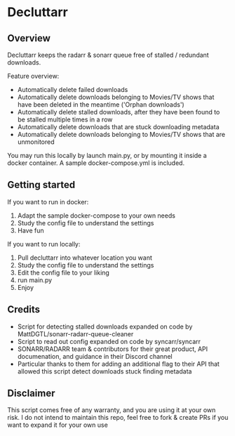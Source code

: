 # **Decluttarr**

## Overview
Decluttarr keeps the radarr & sonarr queue free of stalled / redundant downloads.

Feature overview:
- Automatically delete failed downloads
- Automatically delete downloads belonging to Movies/TV shows that have been deleted in the meantime ('Orphan downloads')
- Automatically delete stalled downloads, after they have been found to be stalled multiple times in a row
- Automatically delete downloads that are stuck downloading metadata
- Automatically delete downloads belonging to Movies/TV shows that are unmonitored

You may run this locally by launch main.py, or by mounting it inside a docker container.
A sample docker-compose.yml is included.

## Getting started
If you want to run in docker:
1) Adapt the sample docker-compose to your own needs
2) Study the config file to understand the settings
3) Have fun

If you want to run locally:
1) Pull decluttarr into whatever location you want
2) Study the config file to understand the settings
3) Edit the config file to your liking
4) run main.py
5) Enjoy

## Credits
- Script for detecting stalled downloads expanded on code by MattDGTL/sonarr-radarr-queue-cleaner
- Script to read out config expanded on code by syncarr/syncarr 
- SONARR/RADARR team & contributors for their great product, API documenation, and guidance in their Discord channel
- Particular thanks to them for adding an additional flag to their API that allowed this script detect downloads stuck finding metadata

## Disclaimer
This script comes free of any warranty, and you are using it at your own risk.
I do not intend to maintain this repo, feel free to fork & create PRs if you want to expand it for your own use 
